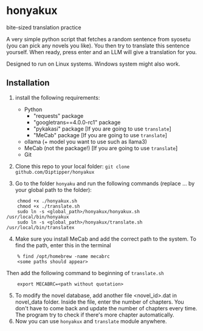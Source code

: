 # honyakux
bite-sized translation practice

A very simple python script that fetches a random sentence from syosetu (you can pick any novels you like). You then try to translate this sentence yourself. When ready, press enter and an LLM will give a translation for you.

Designed to run on Linux systems. Windows system might also work.

## Installation
1. install the following requirements:
	* Python
		* "requests" package
	 	* "googletrans==4.0.0-rc1" package 
	 	* "pykakasi" package [If you are going to use `translate`]
	 	* "MeCab" package [If you are going to use `translate`]
	* ollama (+ model you want to use such as llama3)
	* MeCab (not the package!) [If you are going to use `translate`]
	* Git
  
2. Clone this repo to your local folder: `git clone github.com/Diptipper/honyakux`
3. Go to the folder `honyaku` and run the following commands (replace ... by your global path to the folder):
```
 	chmod +x ./honyakux.sh
	chmod +x ./translate.sh
	sudo ln -s <global_path>/honyakux/honyakux.sh /usr/local/bin/honyakux
	sudo ln -s <global_path>/honyakux/translate.sh /usr/local/bin/translatex
```
4. Make sure you install MeCab and add the correct path to the system. To find the path, enter this in the terminal
```
	% find /opt/homebrew -name mecabrc
 	<some paths should appear>
```
Then add the following command to beginning of `translate.sh`
```
	export MECABRC=<path without quotation>
```
5. To modify the novel database, add another file <novel_id>.dat in novel_data folder. Inside the file, enter the number of chapters. You don't have to come back and update the number of chapters every time. The program try to check if there's more chapter automatically.
6. Now you can use `honyakux` and `translate` module anywhere.

